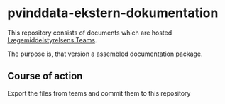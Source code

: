 # pvinddata-ekstern-dokumentation

This repository consists of documents which are hosted [Lægemiddelstyrelsens Teams](https://dkmadk.sharepoint.com/sites/PUMAInddataTeam/Delte%20dokumenter/Forms/AllItems.aspx?id=%2Fsites%2FPUMAInddataTeam%2FDelte%20dokumenter%2FGeneral%2FTrifork%2FDokumentation&viewid=f9f7055e%2Dc59e%2D40de%2Db23d%2D7ddcde479a5c).

The purpose is, that version a assembled documentation package.  

## Course of action

Export the files from teams and commit them to this repository
